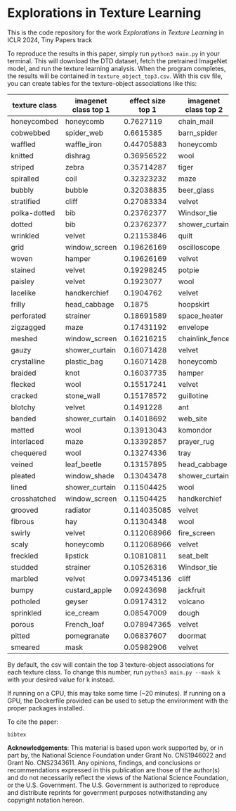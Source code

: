 # Explorations in Texture Learning

This is the code repository for the work *Explorations in Texture Learning* in ICLR 2024, Tiny Papers track

To reproduce the results in this paper, simply run `python3 main.py` in your terminal. This will download the DTD dataset, fetch the pretrained ImageNet model, and run the texture learning analysis. When the program completes, the results will be contained in `texture_object_top3.csv`. With this csv file, you can create tables for the texture-object associations like this:

|texture class|imagenet class top 1|effect size top 1|imagenet class top 2|effect size top 2|imagenet class top 3|effect size top 3|
|---|---|---|---|---|---|---|
|honeycombed|honeycomb|0.7627119|chain_mail|0.050847456|leaf_beetle|0.016949153|
|cobwebbed|spider_web|0.6615385|barn_spider|0.06153846|radio_telescope|0.03076923|
|waffled|waffle_iron|0.44705883|honeycomb|0.105882354|pretzel|0.07058824|
|knitted|dishrag|0.36956522|wool|0.26086956|cardigan|0.1521739|
|striped|zebra|0.35714287|tiger|0.16666667|velvet|0.11904762|
|spiralled|coil|0.32323232|maze|0.060606062|knot|0.04040404|
|bubbly|bubble|0.32038835|beer_glass|0.097087376|honeycomb|0.058252428|
|stratified|cliff|0.27083334|velvet|0.1875|stone_wall|0.09375|
|polka-dotted|bib|0.23762377|Windsor_tie|0.12871288|shower_curtain|0.10891089|
|dotted|bib|0.23762377|shower_curtain|0.12871288|wallet|0.10891089|
|wrinkled|velvet|0.21153846|quilt|0.17307693|wool|0.057692308|
|grid|window_screen|0.19626169|oscilloscope|0.11214953|shoji|0.07476635|
|woven|hamper|0.19626169|velvet|0.12149533|dishrag|0.093457945|
|stained|velvet|0.19298245|potpie|0.03508772|handkerchief|0.02631579|
|paisley|velvet|0.1923077|wool|0.115384616|shower_curtain|0.10576923|
|lacelike|handkerchief|0.1904762|velvet|0.104761906|stole|0.104761906|
|frilly|head_cabbage|0.1875|hoopskirt|0.09821428|velvet|0.08035714|
|perforated|strainer|0.18691589|space_heater|0.07476635|honeycomb|0.06542056|
|zigzagged|maze|0.17431192|envelope|0.12844037|quilt|0.110091746|
|meshed|window_screen|0.16216215|chainlink_fence|0.14414415|honeycomb|0.117117114|
|gauzy|shower_curtain|0.16071428|velvet|0.09821428|window_shade|0.071428575|
|crystalline|plastic_bag|0.16071428|honeycomb|0.09821428|pinwheel|0.071428575|
|braided|knot|0.16037735|hamper|0.11320755|dishrag|0.08490566|
|flecked|wool|0.15517241|velvet|0.0862069|cardigan|0.06896552|
|cracked|stone_wall|0.15178572|guillotine|0.0625|honeycomb|0.05357143|
|blotchy|velvet|0.1491228|ant|0.05263158|shower_curtain|0.02631579|
|banded|shower_curtain|0.14018692|web_site|0.093457945|Windsor_tie|0.07476635|
|matted|wool|0.13913043|komondor|0.07826087|wig|0.052173913|
|interlaced|maze|0.13392857|prayer_rug|0.08928572|buckle|0.08035714|
|chequered|wool|0.13274336|tray|0.097345136|web_site|0.07079646|
|veined|leaf_beetle|0.13157895|head_cabbage|0.096491225|walking_stick|0.05263158|
|pleated|window_shade|0.13043478|shower_curtain|0.12173913|velvet|0.11304348|
|lined|shower_curtain|0.11504425|wool|0.07964602|window_shade|0.07964602|
|crosshatched|window_screen|0.11504425|handkerchief|0.061946902|velvet|0.053097345|
|grooved|radiator|0.114035085|velvet|0.096491225|doormat|0.078947365|
|fibrous|hay|0.11304348|wool|0.052173913|pot|0.052173913|
|swirly|velvet|0.112068966|fire_screen|0.112068966|shower_curtain|0.094827585|
|scaly|honeycomb|0.112068966|velvet|0.060344826|tile_roof|0.060344826|
|freckled|lipstick|0.10810811|seat_belt|0.072072074|Band_Aid|0.072072074|
|studded|strainer|0.10526316|Windsor_tie|0.0877193|cuirass|0.07017544|
|marbled|velvet|0.097345136|cliff|0.053097345|spider_web|0.044247787|
|bumpy|custard_apple|0.09243698|jackfruit|0.05042017|abacus|0.033613447|
|potholed|geyser|0.09174312|volcano|0.08256881|manhole_cover|0.055045873|
|sprinkled|ice_cream|0.08547009|dough|0.05982906|confectionery|0.042735044|
|porous|French_loaf|0.078947365|velvet|0.05263158|honeycomb|0.05263158|
|pitted|pomegranate|0.06837607|doormat|0.051282052|velvet|0.051282052|
|smeared|mask|0.05982906|velvet|0.051282052|paintbrush|0.042735044|

By default, the csv will contain the top 3 texture-object associations for each texture class. To change this number, run `python3 main.py --maxk k` with your desired value for k instead. 

If running on a CPU, this may take some time (~20 minutes). If running on a GPU, the Dockerfile provided can be used to setup the environment with the proper packages installed. 

To cite the paper:

```
bibtex
```

**Acknowledgements**:
This material is based upon work supported by, or in part by, the National Science Foundation under Grant No. CNS1946022 and Grant No. CNS2343611. Any opinions, findings, and conclusions or recommendations expressed in this publication are those of the author(s) and do not necessarily reflect the views of the National Science Foundation, or the U.S. Government. The U.S. Government is authorized to reproduce and distribute reprints for government purposes notwithstanding any copyright notation hereon.
